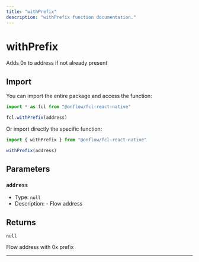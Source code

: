 ```yaml
---
title: "withPrefix"
description: "withPrefix function documentation."
---
```


<!-- THIS DOCUMENT IS AUTO-GENERATED FROM [onflow/fcl-react-native/../util-address/src/index.ts](https://github.com/onflow/fcl-js/tree/master/packages/fcl-react-native/../util-address/src/index.ts). DO NOT EDIT MANUALLY -->

# withPrefix

Adds 0x to address if not already present

## Import

You can import the entire package and access the function:

```typescript
import * as fcl from "@onflow/fcl-react-native"

fcl.withPrefix(address)
```

Or import directly the specific function:

```typescript
import { withPrefix } from "@onflow/fcl-react-native"

withPrefix(address)
```


## Parameters

### `address` 


- Type: `null`
- Description: - Flow address


## Returns

`null`


Flow address with 0x prefix

---